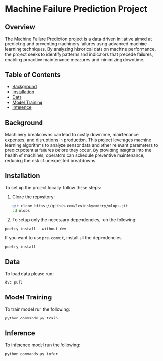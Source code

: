 # Machine Failure Prediction Project

## Overview

The Machine Failure Prediction project is a data-driven initiative aimed at predicting and
preventing machinery failures using advanced machine learning techniques. By analyzing
historical data on machine performance, the project seeks to identify patterns and
indicators that precede failures, enabling proactive maintenance measures and minimizing
downtime.

## Table of Contents

- [Background](#background)
- [Installation](#installation)
- [Data](#data)
- [Model Training](#model-training)
- [Inference](#inference)

## Background

Machinery breakdowns can lead to costly downtime, maintenance expenses, and disruptions in
production. This project leverages machine learning algorithms to analyze sensor data and
other relevant parameters to predict potential failures before they occur. By providing
insights into the health of machines, operators can schedule preventive maintenance,
reducing the risk of unexpected breakdowns.

## Installation

To set up the project locally, follow these steps:

1. Clone the repository:

   ```bash
   git clone https://github.com/lewinskydmitry/mlops.git
   cd mlops
   ```

2. To setup only the necessary dependencies, run the following:

```
poetry install --without dev
```

If you want to use `pre-commit`, install all the dependencies:

```
poetry install
```

## Data

To load data please run:

```
dvc pull
```

## Model Training

To train model run the following:

```
python commands.py train
```

## Inference

To inference model run the following:

```
python commands.py infer
```
